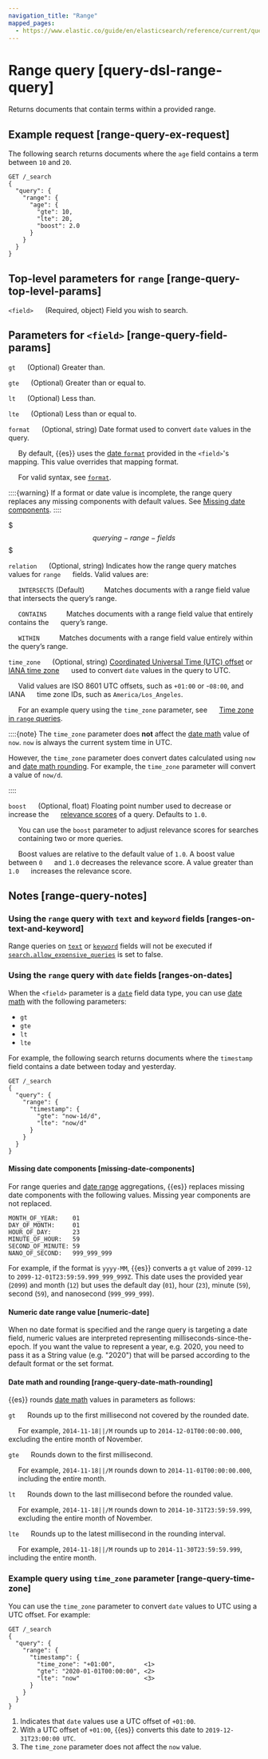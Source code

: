 ```yaml
---
navigation_title: "Range"
mapped_pages:
  - https://www.elastic.co/guide/en/elasticsearch/reference/current/query-dsl-range-query.html
---
```


# Range query [query-dsl-range-query]

Returns documents that contain terms within a provided range.

## Example request [range-query-ex-request]

The following search returns documents where the `age` field contains a term between `10` and `20`.

```console
GET /_search
{
  "query": {
    "range": {
      "age": {
        "gte": 10,
        "lte": 20,
        "boost": 2.0
      }
    }
  }
}
```


## Top-level parameters for `range` [range-query-top-level-params]

`<field>`
&nbsp;&nbsp;&nbsp;&nbsp; (Required, object) Field you wish to search.


## Parameters for `<field>` [range-query-field-params]

`gt`
&nbsp;&nbsp;&nbsp;&nbsp; (Optional) Greater than.

`gte`
&nbsp;&nbsp;&nbsp;&nbsp; (Optional) Greater than or equal to.

`lt`
&nbsp;&nbsp;&nbsp;&nbsp; (Optional) Less than.

`lte`
&nbsp;&nbsp;&nbsp;&nbsp; (Optional) Less than or equal to.

`format`
&nbsp;&nbsp;&nbsp;&nbsp; (Optional, string) Date format used to convert `date` values in the query.

&nbsp;&nbsp;&nbsp;&nbsp; By default, {{es}} uses the [date `format`](/reference/elasticsearch/mapping-reference/mapping-date-format.md) provided in the `<field>`'s 
&nbsp;&nbsp;&nbsp;&nbsp; mapping. This value overrides that mapping format.

&nbsp;&nbsp;&nbsp;&nbsp; For valid syntax, see [`format`](/reference/elasticsearch/mapping-reference/mapping-date-format.md).

::::{warning}
If a format or date value is incomplete, the range query replaces any missing components with default values. See [Missing date components](#missing-date-components).
::::



$$$querying-range-fields$$$

`relation`
&nbsp;&nbsp;&nbsp;&nbsp; (Optional, string) Indicates how the range query matches values for `range` 
&nbsp;&nbsp;&nbsp;&nbsp; fields. Valid values are:

&nbsp;&nbsp;&nbsp;&nbsp; `INTERSECTS` (Default)
&nbsp;&nbsp;&nbsp;&nbsp;&nbsp;&nbsp;&nbsp;&nbsp; Matches documents with a range field value that intersects the query’s range.

&nbsp;&nbsp;&nbsp;&nbsp; `CONTAINS`
&nbsp;&nbsp;&nbsp;&nbsp;&nbsp;&nbsp;&nbsp;&nbsp; Matches documents with a range field value that entirely contains the
&nbsp;&nbsp;&nbsp;&nbsp; query’s range.

&nbsp;&nbsp;&nbsp;&nbsp; `WITHIN`
&nbsp;&nbsp;&nbsp;&nbsp;&nbsp;&nbsp;&nbsp;&nbsp; Matches documents with a range field value entirely within the query’s range.


`time_zone`
&nbsp;&nbsp;&nbsp;&nbsp; (Optional, string) [Coordinated Universal Time (UTC) offset](https://en.wikipedia.org/wiki/List_of_UTC_time_offsets) or [IANA time zone](https://en.wikipedia.org/wiki/List_of_tz_database_time_zones) 
&nbsp;&nbsp;&nbsp;&nbsp; used to convert `date` values in the query to UTC.

&nbsp;&nbsp;&nbsp;&nbsp; Valid values are ISO 8601 UTC offsets, such as `+01:00` or -`08:00`, and IANA 
&nbsp;&nbsp;&nbsp;&nbsp; time zone IDs, such as `America/Los_Angeles`.

&nbsp;&nbsp;&nbsp;&nbsp; For an example query using the `time_zone` parameter, see
&nbsp;&nbsp;&nbsp;&nbsp; [Time zone in `range` queries](#range-query-time-zone).

::::{note}
The `time_zone` parameter does **not** affect the [date math](/reference/elasticsearch/rest-apis/common-options.md#date-math) value of `now`. `now` is always the current system time in UTC.

However, the `time_zone` parameter does convert dates calculated using `now` and [date math rounding](/reference/elasticsearch/rest-apis/common-options.md#date-math). For example, the `time_zone` parameter will convert a value of `now/d`.

::::



`boost`
&nbsp;&nbsp;&nbsp;&nbsp; (Optional, float) Floating point number used to decrease or increase the 
&nbsp;&nbsp;&nbsp;&nbsp; [relevance scores](/reference/query-languages/query-filter-context.md#relevance-scores) of a query. Defaults to `1.0`.

&nbsp;&nbsp;&nbsp;&nbsp; You can use the `boost` parameter to adjust relevance scores for searches 
&nbsp;&nbsp;&nbsp;&nbsp; containing two or more queries.

&nbsp;&nbsp;&nbsp;&nbsp; Boost values are relative to the default value of `1.0`. A boost value between `0` 
&nbsp;&nbsp;&nbsp;&nbsp; and `1.0` decreases the relevance score. A value greater than `1.0` 
&nbsp;&nbsp;&nbsp;&nbsp; increases the relevance score.



## Notes [range-query-notes]

### Using the `range` query with `text` and `keyword` fields [ranges-on-text-and-keyword]

Range queries on [`text`](/reference/elasticsearch/mapping-reference/text.md) or [`keyword`](/reference/elasticsearch/mapping-reference/keyword.md) fields will not be executed if [`search.allow_expensive_queries`](/reference/query-languages/querydsl.md#query-dsl-allow-expensive-queries) is set to false.


### Using the `range` query with `date` fields [ranges-on-dates]

When the `<field>` parameter is a [`date`](/reference/elasticsearch/mapping-reference/date.md) field data type, you can use [date math](/reference/elasticsearch/rest-apis/common-options.md#date-math) with the following parameters:

* `gt`
* `gte`
* `lt`
* `lte`

For example, the following search returns documents where the `timestamp` field contains a date between today and yesterday.

```console
GET /_search
{
  "query": {
    "range": {
      "timestamp": {
        "gte": "now-1d/d",
        "lte": "now/d"
      }
    }
  }
}
```

#### Missing date components [missing-date-components]

For range queries and [date range](/reference/data-analysis/aggregations/search-aggregations-bucket-daterange-aggregation.md) aggregations, {{es}} replaces missing date components with the following values. Missing year components are not replaced.

```text
MONTH_OF_YEAR:    01
DAY_OF_MONTH:     01
HOUR_OF_DAY:      23
MINUTE_OF_HOUR:   59
SECOND_OF_MINUTE: 59
NANO_OF_SECOND:   999_999_999
```

For example, if the format is `yyyy-MM`, {{es}} converts a `gt` value of `2099-12` to `2099-12-01T23:59:59.999_999_999Z`. This date uses the provided year (`2099`) and month (`12`) but uses the default day (`01`), hour (`23`), minute (`59`), second (`59`), and nanosecond (`999_999_999`).


#### Numeric date range value [numeric-date]

When no date format is specified and the range query is targeting a date field, numeric values are interpreted representing milliseconds-since-the-epoch. If you want the value to represent a year, e.g. 2020, you need to pass it as a String value (e.g. "2020") that will be parsed according to the default format or the set format.


#### Date math and rounding [range-query-date-math-rounding]

{{es}} rounds [date math](/reference/elasticsearch/rest-apis/common-options.md#date-math) values in parameters as follows:

`gt`
&nbsp;&nbsp;&nbsp;&nbsp; Rounds up to the first millisecond not covered by the rounded date.

&nbsp;&nbsp;&nbsp;&nbsp; For example, `2014-11-18||/M` rounds up to `2014-12-01T00:00:00.000`, 
&nbsp;&nbsp;&nbsp;&nbsp; excluding the entire month of November.


`gte`
&nbsp;&nbsp;&nbsp;&nbsp; Rounds down to the first millisecond.

&nbsp;&nbsp;&nbsp;&nbsp; For example, `2014-11-18||/M` rounds down to `2014-11-01T00:00:00.000`, 
&nbsp;&nbsp;&nbsp;&nbsp; including the entire month.


`lt`
&nbsp;&nbsp;&nbsp;&nbsp; Rounds down to the last millisecond before the rounded value.

&nbsp;&nbsp;&nbsp;&nbsp; For example, `2014-11-18||/M` rounds down to `2014-10-31T23:59:59.999`, 
&nbsp;&nbsp;&nbsp;&nbsp; excluding the entire month of November.


`lte`
&nbsp;&nbsp;&nbsp;&nbsp; Rounds up to the latest millisecond in the rounding interval.

&nbsp;&nbsp;&nbsp;&nbsp; For example, `2014-11-18||/M` rounds up to `2014-11-30T23:59:59.999`, 
&nbsp;&nbsp;&nbsp;&nbsp; including the entire month.




### Example query using `time_zone` parameter [range-query-time-zone]

You can use the `time_zone` parameter to convert `date` values to UTC using a UTC offset. For example:

```console
GET /_search
{
  "query": {
    "range": {
      "timestamp": {
        "time_zone": "+01:00",        <1>
        "gte": "2020-01-01T00:00:00", <2>
        "lte": "now"                  <3>
      }
    }
  }
}
```

1. Indicates that `date` values use a UTC offset of `+01:00`.
2. With a UTC offset of `+01:00`, {{es}} converts this date to `2019-12-31T23:00:00 UTC`.
3. The `time_zone` parameter does not affect the `now` value.
